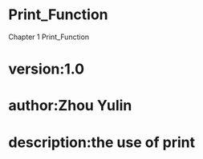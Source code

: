 # Print_Function
Chapter 1 Print_Function

# version:1.0
# author:Zhou Yulin
# description:the use of print
